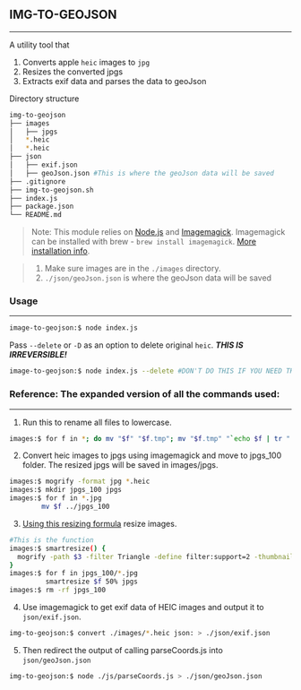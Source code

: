 ## IMG-TO-GEOJSON

---

A utility tool that

1. Converts apple `heic` images to `jpg`
2. Resizes the converted jpgs
3. Extracts exif data and parses the data to geoJson

Directory structure

```bash
img-to-geojson
├── images
│   ├── jpgs
│   *.heic
│   *.heic
├── json
│   ├── exif.json
│   ├── geoJson.json #This is where the geoJson data will be saved
├── .gitignore
├── img-to-geojson.sh
├── index.js
├── package.json
└── README.md
```

> Note: This module relies on [Node.js](https://nodejs.org/en/download/) and [Imagemagick](https://imagemagick.org/). Imagemagick can be installed with brew - `brew install imagemagick`. [More installation info](https://imagemagick.org/script/download.php).

> 1.  Make sure images are in the `./images` directory.
> 2.  `./json/geoJson.json` is where the geoJson data will be saved

### Usage

---

```bash
image-to-geojson:$ node index.js
```

Pass `--delete` or `-D` as an option to delete original `heic`. **_THIS IS IRREVERSIBLE!_**

```bash
image-to-geojson:$ node index.js --delete #DON'T DO THIS IF YOU NEED THE ORIGINALS.
```

### Reference: The expanded version of all the commands used:

---

1. Run this to rename all files to lowercase.

```bash
images:$ for f in *; do mv "$f" "$f.tmp"; mv "$f.tmp" "`echo $f | tr "[:upper:]" "[:lower:]"`"; done
```

2. Convert heic images to jpgs using imagemagick and move to jpgs_100 folder. The resized jpgs will be saved in images/jpgs.

```bash
images:$ mogrify -format jpg *.heic
images:$ mkdir jpgs_100 jpgs
images:$ for f in *.jpg
        mv $f ../jpgs_100
```

3. [Using this resizing formula](https://www.smashingmagazine.com/2015/06/efficient-image-resizing-with-imagemagick/) resize images.

```bash
#This is the function
images:$ smartresize() {
  mogrify -path $3 -filter Triangle -define filter:support=2 -thumbnail $2 -unsharp 0.25x0.08+8.3+0.045 -dither None -posterize 136 -quality 85 -define heic:fancy-upsampling=off -define heic:compression-filter=5 -define heic:compression-level=9 -define heic:compression-strategy=1 -define heic:exclude-chunk=all -interlace none -colorspace sRGB $1
}
images:$ for f in jpgs_100/*.jpg
         smartresize $f 50% jpgs
images:$ rm -rf jpgs_100
```

4. Use imagemagick to get exif data of HEIC images and output it to `json/exif.json`.

```bash
img-to-geojson:$ convert ./images/*.heic json: > ./json/exif.json
```

5. Then redirect the output of calling parseCoords.js into `json/geoJson.json`

```bash
img-to-geojson:$ node ./js/parseCoords.js > ./json/geoJson.json
```
